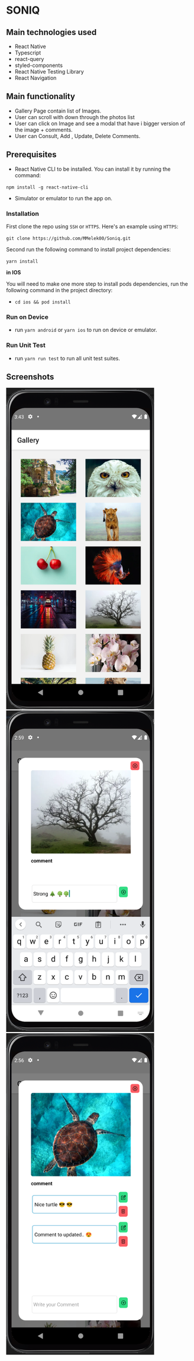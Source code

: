 # SONIQ

## Main technologies used

- React Native
- Typescript
- react-query
- styled-components
- React Native Testing Library
- React Navigation

## Main functionality

- Gallery Page contain list of Images.
- User can scroll with down through the photos list
- User can click on Image and see a modal that have i bigger version of the image + comments.
- User can Consult, Add , Update, Delete Comments.

## Prerequisites

- React Native CLI to be installed. You can install it by running the command:

`npm install -g react-native-cli`

- Simulator or emulator to run the app on.

### Installation

First clone the repo using `SSH` or `HTTPS`.
Here's an example using `HTTPS`:

`git clone https://github.com/MMelek00/Soniq.git`

Second run the following command to install project dependencies:

`yarn install`

**in IOS**

You will need to make one more step to install pods dependencies, run the following command in the project directory:

- `cd ios && pod install`

### Run on Device

- run `yarn android` or `yarn ios` to run on device or emulator.

### Run Unit Test

- run `yarn run test` to run all unit test suites.

## Screenshots

<p float="left">
  <img src="src/assets/Screenshot1.png" width="400" title="Gallery">
  <img src="src/assets/Screenshot2.png" width="400" title="Image1">
  <img src="src/assets/Screenshot3.png" width="400" title="Image2">
</p>
